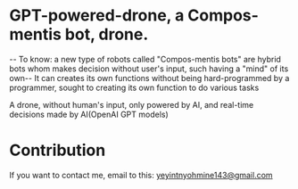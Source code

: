 # GPT-powered-drone, a Compos-mentis bot, drone.

-- To know: a new type of robots called "Compos-mentis bots" are hybrid bots whom makes decision without user's input, such having a "mind" of its own--
It can creates its own functions without being hard-programmed by a programmer, sought to creating its own function to do various tasks

A drone, without human's input, only powered by AI, and real-time decisions made by AI(OpenAI GPT models)

# Contribution
If you want to contact me, email to this: yeyintnyohmine143@gmail.com
